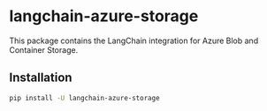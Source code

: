 # langchain-azure-storage

This package contains the LangChain integration for Azure Blob and Container Storage.

## Installation

```bash
pip install -U langchain-azure-storage
```
